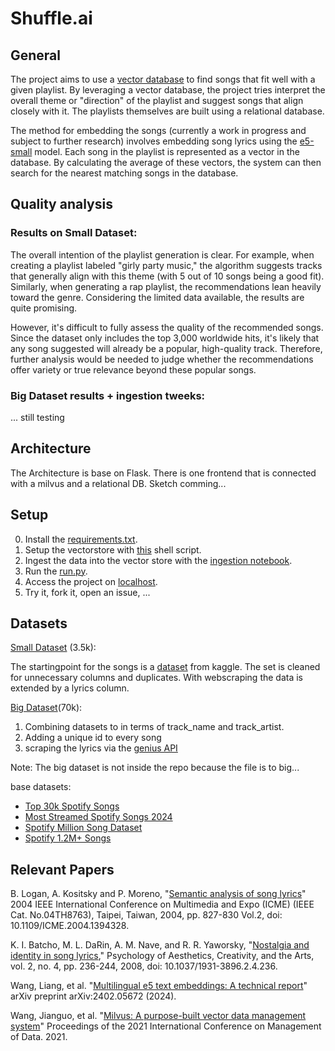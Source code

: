 # Shuffle.ai

## General
The project aims to use a [vector database](https://milvus.io/docs/install_standalone-docker.md) to find songs that fit well with a given playlist. By leveraging a vector database, the project tries interpret the overall theme or "direction" of the playlist and suggest songs that align closely with it. The playlists themselves are built using a relational database.

The method for embedding the songs (currently a work in progress and subject to further research) involves embedding song lyrics using the [e5-small](https://huggingface.co/intfloat/multilingual-e5-small) model. Each song in the playlist is represented as a vector in the database. By calculating the average of these vectors, the system can then search for the nearest matching songs in the database.

## Quality analysis
### Results on Small Dataset: 
The overall intention of the playlist generation is clear. For example, when creating a playlist labeled "girly party music," the algorithm suggests tracks that generally align with this theme (with 5 out of 10 songs being a good fit). Similarly, when generating a rap playlist, the recommendations lean heavily toward the genre. Considering the limited data available, the results are quite promising.

However, it's difficult to fully assess the quality of the recommended songs. Since the dataset only includes the top 3,000 worldwide hits, it's likely that any song suggested will already be a popular, high-quality track. Therefore, further analysis would be needed to judge whether the recommendations offer variety or true relevance beyond these popular songs.

### Big Dataset results + ingestion tweeks:
... still testing


## Architecture
The Architecture is base on Flask. There is one frontend that is connected with a milvus and a relational DB.
Sketch comming...

## Setup
0. Install the [requirements.txt](https://github.com/kirbs-btw/shuffle.ai/blob/main/requirements.txt).
1. Setup the vectorstore with [this](https://github.com/kirbs-btw/shuffle.ai/blob/main/milvus/setup.sh) shell script.
2. Ingest the data into the vector store with the [ingestion notebook](https://github.com/kirbs-btw/shuffle.ai/blob/main/song_data/data_ingestion/data_ingestion.ipynb).
3. Run the [run.py](https://github.com/kirbs-btw/shuffle.ai/blob/main/run.py).
4. Access the project on [localhost](http://localhost:5000/).
5. Try it, fork it, open an issue, ...


## Datasets
[Small Dataset](https://raw.githubusercontent.com/kirbs-btw/shuffle.ai/refs/heads/main/song_data/old_data_preprocessing/song_data.csv) (3.5k):

The startingpoint for the songs is a [dataset](https://www.kaggle.com/datasets/joebeachcapital/30000-spotify-songs) from kaggle. The set is cleaned for unnecessary columns and duplicates. With webscraping the data is extended by a lyrics column.

[Big Dataset](https://github.com/kirbs-btw/shuffle.ai/tree/main/song_data/big_data_scraping)(70k): 
1. Combining datasets to in terms of track_name and track_artist.
2. Adding a unique id to every song
3. scraping the lyrics via the [genius API](https://genius.com/)

Note: The big dataset is not inside the repo because the file is to big...

base datasets:
- [Top 30k Spotify Songs](https://www.kaggle.com/datasets/joebeachcapital/30000-spotify-songs)
- [Most Streamed Spotify Songs 2024](https://www.kaggle.com/datasets/nelgiriyewithana/most-streamed-spotify-songs-2024)
- [Spotify Million Song Dataset](https://www.kaggle.com/datasets/notshrirang/spotify-million-song-dataset)
- [Spotify 1.2M+ Songs](https://www.kaggle.com/datasets/rodolfofigueroa/spotify-12m-songs)

## Relevant Papers
B. Logan, A. Kositsky and P. Moreno, "[Semantic analysis of song lyrics](https://ieeexplore.ieee.org/abstract/document/1394328)" 2004 IEEE International Conference on Multimedia and Expo (ICME) (IEEE Cat. No.04TH8763), Taipei, Taiwan, 2004, pp. 827-830 Vol.2, doi: 10.1109/ICME.2004.1394328. 

K. I. Batcho, M. L. DaRin, A. M. Nave, and R. R. Yaworsky, "[Nostalgia and identity in song lyrics](https://doi.org/10.1037/1931-3896.2.4.236)," Psychology of Aesthetics, Creativity, and the Arts, vol. 2, no. 4, pp. 236-244, 2008, doi: 10.1037/1931-3896.2.4.236.

Wang, Liang, et al. "[Multilingual e5 text embeddings: A technical report](https://arxiv.org/abs/2402.05672)" arXiv preprint arXiv:2402.05672 (2024).

Wang, Jianguo, et al. "[Milvus: A purpose-built vector data management system](https://dl.acm.org/doi/abs/10.1145/3448016.3457550)" Proceedings of the 2021 International Conference on Management of Data. 2021.